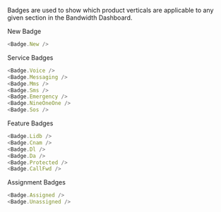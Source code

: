 Badges are used to show which product verticals are applicable to any given section in the Bandwidth Dashboard.

New Badge
```javascript
<Badge.New />
```

Service Badges
``` javascript
<Badge.Voice />
<Badge.Messaging />
<Badge.Mms />
<Badge.Sms />
<Badge.Emergency />
<Badge.NineOneOne />
<Badge.Sos />
```

Feature Badges
``` javascript
<Badge.Lidb />
<Badge.Cnam />
<Badge.Dl />
<Badge.Da />
<Badge.Protected />
<Badge.CallFwd />
```

Assignment Badges
``` javascript
<Badge.Assigned />
<Badge.Unassigned />
```
